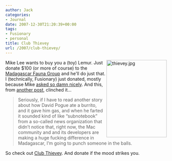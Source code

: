 ```yaml
---
author: Jack
categories:
- Journal
date: 2007-12-30T21:20:39+00:00
tags:
- Fusionary
- personal
title: Club Thievey
url: /2007/club-thievey/
---
```


<img src="/files/thievey.jpg" alt="thievey.jpg" border="0" width="188" align="right" height="242" />

Mike Lee wants to buy you a (toy) Lemur. Just donate $100 (or more of course) to the [Madagascar Fauna Group][1] and he'll do just that. I (technically, Fusionary) just donated, mostly because Mike [asked so damn nicely][2]. And this, from [another post][3], clinched it&#8230;

> Seriously, if I have to read another story about how David Pogue ate a burrito, and it gave him gas, and when he farted it sounded kind of like “subnotebook” from a so-called news organization that didn’t notice that, right now, the Mac community and and its developers are making a huge fucking difference in Madagascar, I’m going to punch someone in the balls. 

So check out [Club Thievey][4]. And donate if the mood strikes you.

 [1]: http://savethelemur.org/
 [2]: http://www.atomicwang.org/motherfucker/Index/14D6A22E-2B4B-4BD9-B32D-ADC17D362F32.html
 [3]: http://atomicwang.org/alison/
 [4]: http://atomicwang.org/thievey/Club_Thievey/Welcome.html